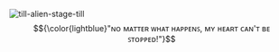 ![till-alien-stage-till](https://github.com/user-attachments/assets/8e195fa6-73e1-465e-b527-79a5083a2d81)
$${\color{lightblue}"ɴᴏ ᴍᴀᴛᴛᴇʀ ᴡʜᴀᴛ ʜᴀᴘᴘᴇɴꜱ, ᴍʏ ʜᴇᴀʀᴛ ᴄᴀɴ'ᴛ ʙᴇ ꜱᴛᴏᴘᴘᴇᴅ!"}$$

